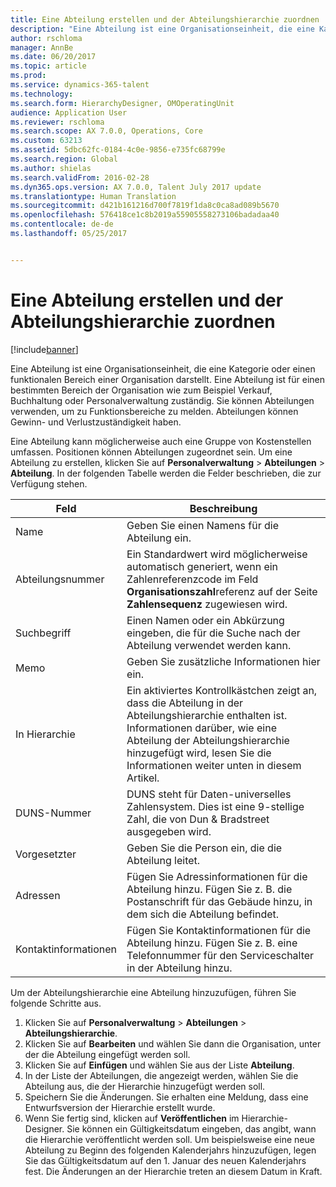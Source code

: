 ```yaml
---
title: Eine Abteilung erstellen und der Abteilungshierarchie zuordnen
description: "Eine Abteilung ist eine Organisationseinheit, die eine Kategorie oder einen funktionalen Bereich einer Organisation darstellt. Eine Abteilung ist für einen bestimmten Bereich der Organisation wie zum Beispiel Verkauf, Buchhaltung oder Personalverwaltung zuständig. Sie können Abteilungen verwenden, um zu Funktionsbereiche zu melden. Abteilungen können Gewinn- und Verlustzuständigkeit haben."
author: rschloma
manager: AnnBe
ms.date: 06/20/2017
ms.topic: article
ms.prod: 
ms.service: dynamics-365-talent
ms.technology: 
ms.search.form: HierarchyDesigner, OMOperatingUnit
audience: Application User
ms.reviewer: rschloma
ms.search.scope: AX 7.0.0, Operations, Core
ms.custom: 63213
ms.assetid: 5dbc62fc-0184-4c0e-9856-e735fc68799e
ms.search.region: Global
ms.author: shielas
ms.search.validFrom: 2016-02-28
ms.dyn365.ops.version: AX 7.0.0, Talent July 2017 update
ms.translationtype: Human Translation
ms.sourcegitcommit: d421b161216d700f7819f1da8c0ca8ad089b5670
ms.openlocfilehash: 576418ce1c8b2019a55905558273106badadaa40
ms.contentlocale: de-de
ms.lasthandoff: 05/25/2017


---
```


# <a name="create-a-department-and-associate-it-with-the-department-hierarchy"></a>Eine Abteilung erstellen und der Abteilungshierarchie zuordnen

[!include[banner](includes/banner.md)]


Eine Abteilung ist eine Organisationseinheit, die eine Kategorie oder einen funktionalen Bereich einer Organisation darstellt. Eine Abteilung ist für einen bestimmten Bereich der Organisation wie zum Beispiel Verkauf, Buchhaltung oder Personalverwaltung zuständig. Sie können Abteilungen verwenden, um zu Funktionsbereiche zu melden. Abteilungen können Gewinn- und Verlustzuständigkeit haben.

Eine Abteilung kann möglicherweise auch eine Gruppe von Kostenstellen umfassen. Positionen können Abteilungen zugeordnet sein. Um eine Abteilung zu erstellen, klicken Sie auf **Personalverwaltung** &gt; **Abteilungen** &gt; **Abteilung**. In der folgenden Tabelle werden die Felder beschrieben, die zur Verfügung stehen.

| Feld               | Beschreibung                                                                                                                                                                                                       |
|---------------------|-------------------------------------------------------------------------------------------------------------------------------------------------------------------------------------------------------------------|
| Name                | Geben Sie einen Namens für die Abteilung ein.                                                                                                                                                                                  |
| Abteilungsnummer   | Ein Standardwert wird möglicherweise automatisch generiert, wenn ein Zahlenreferenzcode im Feld **Organisationszahl**referenz auf der Seite **Zahlensequenz** zugewiesen wird.                                                 |
| Suchbegriff         | Einen Namen oder ein Abkürzung eingeben, die für die Suche nach der Abteilung verwendet werden kann.                                                                                                                                            |
| Memo                | Geben Sie zusätzliche Informationen hier ein.                                                                                                                                                                            |
| In Hierarchie        | Ein aktiviertes Kontrollkästchen zeigt an, dass die Abteilung in der Abteilungshierarchie enthalten ist. Informationen darüber, wie eine Abteilung der Abteilungshierarchie hinzugefügt wird, lesen Sie die Informationen weiter unten in diesem Artikel. |
| DUNS-Nummer         | DUNS steht für Daten-universelles Zahlensystem. Dies ist eine 9-stellige Zahl, die von Dun & Bradstreet ausgegeben wird.                                                                                                     |
| Vorgesetzter             | Geben Sie die Person ein, die die Abteilung leitet.                                                                                                                                                                    |
| Adressen           | Fügen Sie Adressinformationen für die Abteilung hinzu. Fügen Sie z. B. die Postanschrift für das Gebäude hinzu, in dem sich die Abteilung befindet.                                                                          |
| Kontaktinformationen | Fügen Sie Kontaktinformationen für die Abteilung hinzu. Fügen Sie z. B. eine Telefonnummer für den Serviceschalter in der Abteilung hinzu.                                                                                           |

Um der Abteilungshierarchie eine Abteilung hinzuzufügen, führen Sie folgende Schritte aus.

1.  Klicken Sie auf **Personalverwaltung** &gt; **Abteilungen** &gt; **Abteilungshierarchie**.
2.  Klicken Sie auf **Bearbeiten** und wählen Sie dann die Organisation, unter der die Abteilung eingefügt werden soll.
3.  Klicken Sie auf **Einfügen** und wählen Sie aus der Liste **Abteilung**.
4.  In der Liste der Abteilungen, die angezeigt werden, wählen Sie die Abteilung aus, die der Hierarchie hinzugefügt werden soll.
5.  Speichern Sie die Änderungen. Sie erhalten eine Meldung, dass eine Entwurfsversion der Hierarchie erstellt wurde.
6.  Wenn Sie fertig sind, klicken auf **Veröffentlichen** im Hierarchie-Designer. Sie können ein Gültigkeitsdatum eingeben, das angibt, wann die Hierarchie veröffentlicht werden soll. Um beispielsweise eine neue Abteilung zu Beginn des folgenden Kalenderjahrs hinzuzufügen, legen Sie das Gültigkeitsdatum auf den 1. Januar des neuen Kalenderjahrs fest. Die Änderungen an der Hierarchie treten an diesem Datum in Kraft.





